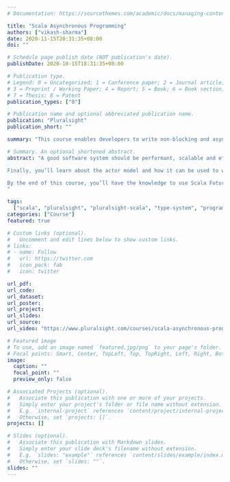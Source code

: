 ```yaml
---
# Documentation: https://sourcethemes.com/academic/docs/managing-content/

title: "Scala Asynchronous Programming"
authors: ["vikash-sharma"]
date: 2020-11-15T20:31:35+08:00
doi: ""

# Schedule page publish date (NOT publication's date).
publishDate: 2020-10-15T18:31:35+08:00

# Publication type.
# Legend: 0 = Uncategorized; 1 = Conference paper; 2 = Journal article;
# 3 = Preprint / Working Paper; 4 = Report; 5 = Book; 6 = Book section;
# 7 = Thesis; 8 = Patent
publication_types: ["0"]

# Publication name and optional abbreviated publication name.
publication: "Pluralsight"
publication_short: ""

summary: "This course enables developers to write non-blocking and asynchronous code using Scala. The course will teach you how to use Scala Futures for writing async code. Along with that, it also covers how actor model can be leveraged to write an asynchronous, message based scalable system."

# Summary. An optional shortened abstract.
abstract: "A good software system should be performant, scalable and efficient. Along with infrastructure, it depends a lot on the way it’s written. In the course, Scala Asynchronous Programming, you’ll learn how to achieve better performance and scalability by non-blocking and asynchronous code.. First, you’ll learn why blocking is not the way to go, you’ll understand why it’s important to write asynchronous code. Then you’ll learn one of the high level abstractions for writing async code i.e. Scala Futures. You’ll learn to create scala Futures and how to handle successful and failed future values. 

Finally, you’ll learn about the actor model and how it can be used to write async message based systems. You’ll learn the basics of using Akka’s actor model, along with writing message protocols, async communication, supervision strategy. You’ll learn how a shared mutable state is handled in Actors. You’ll also get a basic understanding about  routing, mailbox and dispatcher.

By the end of this course, you’ll have the knowledge to use Scala Futures or Actor Model for writing scalable and performant software systems.
"

tags:
  ["scala", "pluralsight", "pluralsight-scala", "type-system", "programming", "asynchronous-programming"]
categories: ["Course"]
featured: true

# Custom links (optional).
#   Uncomment and edit lines below to show custom links.
# links:
# - name: Follow
#   url: https://twitter.com
#   icon_pack: fab
#   icon: twitter

url_pdf:
url_code:
url_dataset:
url_poster:
url_project:
url_slides:
url_source:
url_video: "https://www.pluralsight.com/courses/scala-asynchronous-programming"

# Featured image
# To use, add an image named `featured.jpg/png` to your page's folder.
# Focal points: Smart, Center, TopLeft, Top, TopRight, Left, Right, BottomLeft, Bottom, BottomRight.
image:
  caption: ""
  focal_point: ""
  preview_only: false

# Associated Projects (optional).
#   Associate this publication with one or more of your projects.
#   Simply enter your project's folder or file name without extension.
#   E.g. `internal-project` references `content/project/internal-project/index.md`.
#   Otherwise, set `projects: []`.
projects: []

# Slides (optional).
#   Associate this publication with Markdown slides.
#   Simply enter your slide deck's filename without extension.
#   E.g. `slides: "example"` references `content/slides/example/index.md`.
#   Otherwise, set `slides: ""`.
slides: ""
---
```

